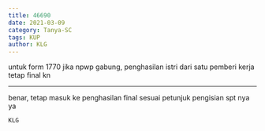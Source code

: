 ```yaml
---
title: 46690
date: 2021-03-09
category: Tanya-SC
tags: KUP
author: KLG
---
```


untuk form 1770 jika npwp gabung, penghasilan istri dari satu pemberi kerja tetap final kn

---

benar, tetap masuk ke penghasilan final sesuai petunjuk pengisian spt nya ya

`KLG`
